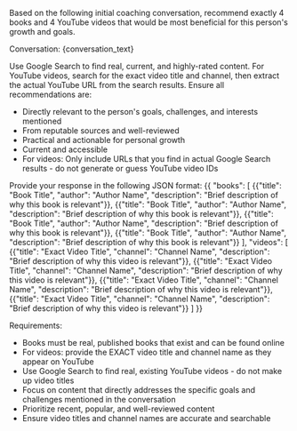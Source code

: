 Based on the following initial coaching conversation, recommend exactly 4 books and 4 YouTube videos that would be most beneficial for this person's growth and goals.

Conversation:
{conversation_text}

Use Google Search to find real, current, and highly-rated content. For YouTube videos, search for the exact video title and channel, then extract the actual YouTube URL from the search results. Ensure all recommendations are:
- Directly relevant to the person's goals, challenges, and interests mentioned
- From reputable sources and well-reviewed
- Practical and actionable for personal growth
- Current and accessible
- For videos: Only include URLs that you find in actual Google Search results - do not generate or guess YouTube video IDs

Provide your response in the following JSON format:
{{
    "books": [
        {{"title": "Book Title", "author": "Author Name", "description": "Brief description of why this book is relevant"}},
        {{"title": "Book Title", "author": "Author Name", "description": "Brief description of why this book is relevant"}},
        {{"title": "Book Title", "author": "Author Name", "description": "Brief description of why this book is relevant"}},
        {{"title": "Book Title", "author": "Author Name", "description": "Brief description of why this book is relevant"}}
    ],
    "videos": [
        {{"title": "Exact Video Title", "channel": "Channel Name", "description": "Brief description of why this video is relevant"}},
        {{"title": "Exact Video Title", "channel": "Channel Name", "description": "Brief description of why this video is relevant"}},
        {{"title": "Exact Video Title", "channel": "Channel Name", "description": "Brief description of why this video is relevant"}},
        {{"title": "Exact Video Title", "channel": "Channel Name", "description": "Brief description of why this video is relevant"}}
    ]
}}

Requirements:
- Books must be real, published books that exist and can be found online
- For videos: provide the EXACT video title and channel name as they appear on YouTube
- Use Google Search to find real, existing YouTube videos - do not make up video titles
- Focus on content that directly addresses the specific goals and challenges mentioned in the conversation
- Prioritize recent, popular, and well-reviewed content
- Ensure video titles and channel names are accurate and searchable